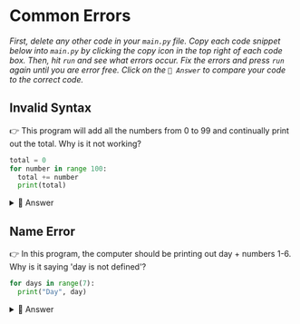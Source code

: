 # Common Errors

*First, delete any other code in your `main.py` file. Copy each code snippet below into `main.py` by clicking the copy icon in the top right of each code box. Then, hit `run` and see what errors occur. Fix the errors and press `run` again until you are error free. Click on the `👀 Answer` to compare your code to the correct code.*

## Invalid Syntax
👉 This program will add all the numbers from 0 to 99 and continually print out the total. Why is it not working?

```python
total = 0
for number in range 100:
  total += number
  print(total)
```

<details> <summary> 👀 Answer </summary> 

We forgot the `()` with the range. The brackets are important because `range` is a function (like the exit function). What `range` is doing is creating a list of numbers between 0 and the number we put in the brackets. If there are no `()`, it won't work.

```python
for number in range (100):
```

</details>

## Name Error
👉 In this program, the computer should be printing out day + numbers 1-6. Why is it saying 'day is not defined'?

```python
for days in range(7):
  print("Day", day)
```

<details> <summary> 👀 Answer </summary> 

The variable name is wrong inside the code. If you want to refer to a created variable in a `for` loop, you have to spell it the same way each time.

```python
  print("Day", days)
```

</details>